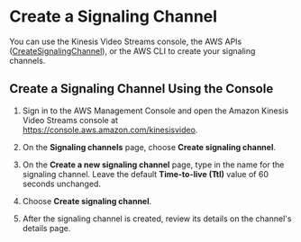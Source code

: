 # Create a Signaling Channel<a name="gs-createchannel"></a>

You can use the Kinesis Video Streams console, the AWS APIs \([CreateSignalingChannel](https://docs.aws.amazon.com/kinesisvideostreams/latest/dg/API_CreateSignalingChannel.html)\), or the AWS CLI to create your signaling channels\.

## Create a Signaling Channel Using the Console<a name="gs-createchannel-console"></a>

1. Sign in to the AWS Management Console and open the Amazon Kinesis Video Streams console at [https://console\.aws\.amazon\.com/kinesisvideo](https://console.aws.amazon.com/kinesisvideo)\.

1. On the **Signaling channels** page, choose **Create signaling channel**\.

1. On the **Create a new signaling channel** page, type in the name for the signaling channel\. Leave the default **Time\-to\-live \(Ttl\)** value of 60 seconds unchanged\. 

1. Choose **Create signaling channel**\.

1. After the signaling channel is created, review its details on the channel's details page\.